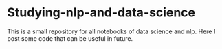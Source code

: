 # Studying-nlp-and-data-science
This is a small repository for all notebooks of data science and nlp. Here I post some code that can be useful in future.
